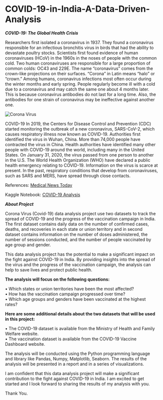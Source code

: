 # COVID-19-in-India-A-Data-Driven-Analysis

***COVID-19: The Global Health Crisis***

Researchers first isolated a coronavirus in 1937. They found a coronavirus responsible for an infectious bronchitis virus in birds that had the ability to devastate poultry stocks. Scientists first found evidence of human coronaviruses (HCoV) in the 1960s in the noses of people with the common cold. Two human coronaviruses are responsible for a large proportion of common colds: OC43 and 229E. The name “coronavirus” comes from the crown-like projections on their surfaces. “Corona” in Latin means “halo” or “crown.” Among humans, coronavirus infections most often occur during the winter months and early spring. People regularly become ill with a cold due to a coronavirus and may catch the same one about 4 months later. This is because coronavirus antibodies do not last for a long time. Also, the antibodies for one strain of coronavirus may be ineffective against another one.

![Corona Virus](https://healthmatters.nyp.org/wp-content/uploads/2020/03/Article-hero.jpg)

COVID-19 In 2019, the Centers for Disease Control and Prevention (CDC) started monitoring the outbreak of a new coronavirus, SARS-CoV-2, which causes respiratory illness now known as COVID-19. Authorities first identified the virus in Wuhan, China. More than 74,000 people have contracted the virus in China. Health authorities have identified many other people with COVID-19 around the world, including many in the United States. On January 31, 2020, the virus passed from one person to another in the U.S. The World Health Organization (WHO) have declared a public health emergency relating to COVID-19. Information on the virus is scarce at present. In the past, respiratory conditions that develop from coronaviruses, such as SARS and MERS, have spread through close contacts.

References: [Medical News Today](https://www.medicalnewstoday.com/articles/256521#definition)

Kaggle Notebook: [COVID-19 Analysis](https://www.kaggle.com/datasets/naindeepkaur/covid-19-india)

***About Project***

Corona Virus (Covid-19) data analysis project use two datasets to track the spread of COVID-19 and the progress of the vaccination campaign in India. The first dataset contains daily data on the number of confirmed cases, deaths, and recoveries in each state or union territory and in second dataset contains information on the number of doses administered, the number of sessions conducted, and the number of people vaccinated by age group and gender.

This data analysis project has the potential to make a significant impact on the fight against COVID-19 in India. By providing insights into the spread of the virus and the progress of the vaccination campaign, the analysis can help to save lives and protect public health.

**The analysis will focus on the following questions:**

•	Which states or union territories have been the most affected?       
•	How has the vaccination campaign progressed over time?      
•	Which age groups and genders have been vaccinated at the highest rates?

**Here are some additional details about the two datasets that will be used in this project:**

•	The COVID-19 dataset is available from the Ministry of Health and Family Welfare website.    
•	The vaccination dataset is available from the COVID-19 Vaccine Dashboard website.

The analysis will be conducted using the Python programming language and library like Pandas, Numpy, Matplotlib, Seaborn. The results of the analysis will be presented in a report and in a series of visualizations.

I am confident that this data analysis project will make a significant contribution to the fight against COVID-19 in India. I am excited to get started and I look forward to sharing the results of my analysis with you.

Thank You.
